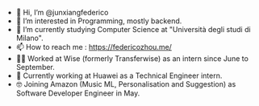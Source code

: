 - 👋 Hi, I’m @junxiangfederico
- 👀 I’m interested in Programming, mostly backend.
- 🌱 I’m currently studying Computer Science at "Università degli studi di Milano".
- 📫 How to reach me : https://federicozhou.me/ 
- 🧑‍💻 Worked at Wise (formerly Transferwise) as an intern since June to September.
- 🧰 Currently working at Huawei as a Technical Engineer intern.
- 🤓 Joining Amazon (Music ML, Personalisation and Suggestion) as Software Developer Engineer in May.
<!---
junxiangfederico/junxiangfederico is a ✨ special ✨ repository because its `README.md` (this file) appears on your GitHub profile.
You can click the Preview link to take a look at your changes.
--->
